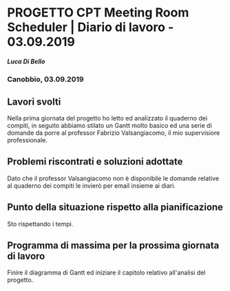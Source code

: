 # PROGETTO CPT Meeting Room Scheduler | Diario di lavoro - 03.09.2019

##### Luca Di Bello

### Canobbio, 03.09.2019

## Lavori svolti

Nella prima giornata del progetto ho letto ed analizzato il quaderno dei compiti, in seguito abbiamo stilato un Gantt molto basico ed una serie di domande da porre al professor Fabrizio Valsangiacomo, il mio supervisiore professionale.

## Problemi riscontrati e soluzioni adottate

Dato che il professor Valsangiacomo non è disponibile le domande relative al quaderno dei compiti le invierò per email insieme ai diari.

## Punto della situazione rispetto alla pianificazione

Sto rispettando i tempi.

## Programma di massima per la prossima giornata di lavoro

Finire il diagramma di Gantt ed iniziare il capitolo relativo all'analisi del progetto.
